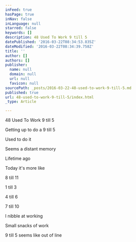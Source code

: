 ```yaml
---
inFeed: true
hasPage: true
inNav: false
inLanguage: null
starred: false
keywords: []
description: 48 Used To Work 9 till 5
datePublished: '2016-03-22T08:34:53.835Z'
dateModified: '2016-03-22T08:34:39.758Z'
title: ''
author: []
authors: []
publisher:
  name: null
  domain: null
  url: null
  favicon: null
sourcePath: _posts/2016-03-22-48-used-to-work-9-till-5.md
published: true
url: 48-used-to-work-9-till-5/index.html
_type: Article

---
```

48 Used To Work 9 till 5

Getting up to do a 9 till 5

Used to do it

Seems a distant memory

Lifetime ago

Today it's more like

8 till 11

1 till 3

4 till 6

7 till 10

I nibble at working

Small snacks of work

9 till 5 seems like out of line